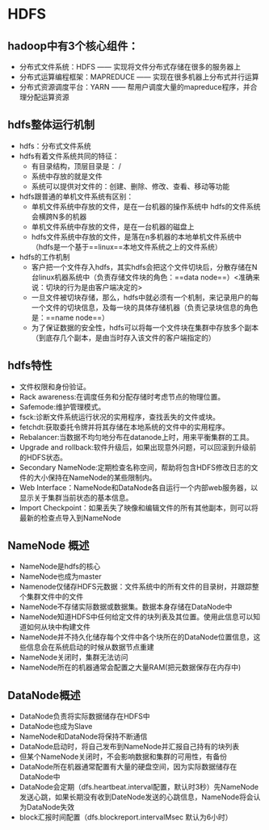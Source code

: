 # HDFS
## hadoop中有3个核心组件：
* 分布式文件系统：HDFS —— 实现将文件分布式存储在很多的服务器上
* 分布式运算编程框架：MAPREDUCE —— 实现在很多机器上分布式并行运算
* 分布式资源调度平台：YARN —— 帮用户调度大量的mapreduce程序，并合理分配运算资源

## hdfs整体运行机制
* hdfs：分布式文件系统
* hdfs有着文件系统共同的特征：
    * 有目录结构，顶层目录是：  /
    * 系统中存放的就是文件
    * 系统可以提供对文件的：创建、删除、修改、查看、移动等功能
* hdfs跟普通的单机文件系统有区别：
    * 单机文件系统中存放的文件，是在一台机器的操作系统中
    hdfs的文件系统会横跨N多的机器
    * 单机文件系统中存放的文件，是在一台机器的磁盘上
    * hdfs文件系统中存放的文件，是落在n多机器的本地单机文件系统中（hdfs是一个基于==linux==本地文件系统之上的文件系统）
* hdfs的工作机制
    * 客户把一个文件存入hdfs，其实hdfs会把这个文件切块后，分散存储在N台linux机器系统中（负责存储文件块的角色：==data node==）<准确来说：切块的行为是由客户端决定的>
    * 一旦文件被切块存储，那么，hdfs中就必须有一个机制，来记录用户的每一个文件的切块信息，及每一块的具体存储机器（负责记录块信息的角色是：==name node==）
    * 为了保证数据的安全性，hdfs可以将每一个文件块在集群中存放多个副本（到底存几个副本，是由当时存入该文件的客户端指定的）

## hdfs特性
- 文件权限和身份验证。
- Rack awareness:在调度任务和分配存储时考虑节点的物理位置。
- Safemode:维护管理模式。
- fsck:诊断文件系统运行状况的实用程序，查找丢失的文件或块。
- fetchdt:获取委托令牌并将其存储在本地系统的文件中的实用程序。
- Rebalancer:当数据不均匀地分布在datanode上时，用来平衡集群的工具。
- Upgrade and rollback:软件升级后，如果出现意外问题，可以回滚到升级前的HDFS状态。
- Secondary NameNode:定期检查名称空间，帮助将包含HDFS修改日志的文件的大小保持在NameNode的某些限制内。
- Web Interface：NameNode和DataNode各自运行一个内部web服务器，以显示关于集群当前状态的基本信息。
- Import Checkpoint：如果丢失了映像和编辑文件的所有其他副本，则可以将最新的检查点导入到NameNode


## NameNode 概述
* NameNode是hdfs的核心
* NameNode也成为master
* Namenode仅储存HDFS元数据：文件系统中的所有文件的目录树，并跟踪整个集群文件中的文件
* NameNode不存储实际数据或数据集。数据本身存储在DataNode中
* NameNode知道HDFS中任何给定文件的块列表及其位置。使用此信息可以知道如何从块中构建文件
* NameNode并不持久化储存每个文件中各个块所在的DataNode位置信息，这些信息会在系统启动的时候从数据节点重建
* NameNode关闭时，集群无法访问
* NameNode所在的机器通常会配置之大量RAM(把元数据保存在内存中)


## DataNode概述
* DataNode负责将实际数据储存在HDFS中
* DataNode也成为Slave
* NameNode和DataNode将保持不断通信
* DataNode启动时，将自己发布到NameNode并汇报自己持有的块列表
* 但某个NameNode关闭时，不会影响数据和集群的可用性，有备份
* DataNode所在机器通常配置有大量的硬盘空间，因为实际数据储存在DataNode中
* DataNode会定期（dfs.heartbeat.interval配置，默认时3秒）先NameNode发送心跳，如果长期没有收到DateNode发送的心跳信息，NameNode将会认为DataNode失效
* block汇报时间配置（dfs.blockreport.intervalMsec 默认为6小时）